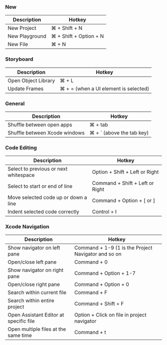 ### New

| Description       | Hotkey                    |
|-------------------|---------------------------|
| New Project       | ⌘ + Shift + N             |
| New Playground    | ⌘ + Shift + Option + N    |
| New File          | ⌘ + N                     |

### Storyboard

| Description         | Hotkey                                |
|---------------------|---------------------------------------|
| Open Object Library | ⌘ + L                                 |
| Update Frames       | ⌘ + = (when a UI element is selected) |

### General

| Description                   | Hotkey                                |
|-------------------------------|---------------------------------------|
| Shuffle between open apps     | ⌘ + tab                               |
| Shuffle between Xcode windows | ⌘ + ` (above the tab key)             |

### Code Editing

| Description                            | Hotkey                                |
|----------------------------------------|---------------------------------------|
| Select to previous or next whitespace  | Option + Shift + Left or Right        |
| Select to start or end of line         | Command + Shift + Left or Right       |
| Move selected code up or down a line   | Command + Option + [ or ]             |
| Indent selected code correctly         | Control + I                           |

### Xcode Navigation

| Description                            | Hotkey                                              |
|----------------------------------------|-----------------------------------------------------|
| Show navigator on left pane            | Command + 1-9 (1 is the Project Navigator and so on |
| Open/close left pane                   | Command + 0                                         |
| Show navigator on right pane           | Command + Option + 1-7                              |
| Open/close right pane                  | Command + Option + 0                                |
| Search within current file             | Command + F                                         |
| Search within entire project           | Command + Shift + F                                 |
| Open Assistant Editor at specific file | Option + Click on file in project navigator         |
| Open multiple files at the same time   | Command + t                                         |



